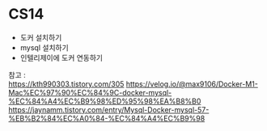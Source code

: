 # CS14

- 도커 설치하기
- mysql 설치하기
- 인텔리제이에 도커 연동하기

참고 :  
https://kth990303.tistory.com/305
https://velog.io/@max9106/Docker-M1-Mac%EC%97%90%EC%84%9C-docker-mysql-%EC%84%A4%EC%B9%98%ED%95%98%EA%B8%B0
https://jaynamm.tistory.com/entry/Mysql-Docker-mysql-57-%EB%B2%84%EC%A0%84-%EC%84%A4%EC%B9%98